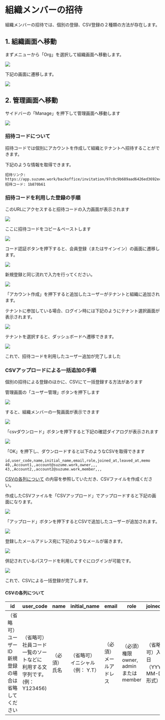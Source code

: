 # 組織メンバーの招待

組織メンバーの招待では、個別の登録、CSV登録の２種類の方法が存在します。

## 1. 組織画面へ移動

まずメニューから「Org」を選択して組織画面へ移動します。

![](../img/org_menu.png)

下記の画面に遷移します。

![](../img/org_page.png)

## 2. 管理画面へ移動

サイドバーの「Manage」を押下して管理画面へ移動します

![](../img/org_manage.png)

### 招待コードについて

招待コードでは個別にアカウントを作成して組織とテナントへ招待することができます。

下記のような情報を取得できます。

```
招待リンク: https://app.suzume.work/backoffice/invitation/97c0c9b689aad6426ed3692ec4e461e2
招待コード: 1b870b61
```

### 招待コードを利用した登録の手順

このURLにアクセスすると招待コードの入力画面が表示されます

![](../img/org_code_invitation.png)

ここに招待コードをコピー＆ペーストします

![](../img/org_code_invitation_filled.png)

コード認証ボタンを押下すると、会員登録（またはサインイン）の画面に遷移します。

![](../img/org_code_invitation_signup.png)

新規登録と同じ流れで入力を行ってください。

![](../img/org_code_invitation_signup_filled.png)

「アカウント作成」を押下すると追加したユーザーがテナントと組織に追加されます。

テナントに参加している場合、ログイン時には下記のようにテナント選択画面が表示されます。

![](../img/org_code_invitation_complete.png)

テナントを選択すると、ダッシュボードへ遷移できます。

![](../img/org_code_invitation_complete2.png)

これで、招待コードを利用したユーザー追加が完了しました

### CSVアップロードによる一括追加の手順

個別の招待による登録のほかに、CSVにて一括登録する方法があります

管理画面の「ユーザー管理」ボタンを押下します

![](../img/org_manage.png)

すると、組織メンバーの一覧画面が表示できます

![](../img/org_manage_member.png)


「csvダウンロード」ボタンを押下すると下記の確認ダイアログが表示されます

![](../img/org_csv_dl.png)

「OK」を押下し、ダウンロードすると以下のようなCSVを取得できます

```csv
id,user_code,name,initial_name,email,role,joined_at,leaved_at,memo
40,,Account1,,account@suzume.work,owner,,,
43,,Account2,,account2@suzume.work,member,,,
```

[CSVの各列について](#CSVの各列について) の内容を参照していただき、CSVファイルを作成ください。

作成したCSVファイルを「CSVアップロード」でアップロードすると下記の画面になります。

![](../img/org_csv_confirm.png)

「アップロード」ボタンを押下するとCSVで追加したユーザーが追加されます。

![](../img/org_csv_complete.png)

登録したメールアドレス宛に下記のようなメールが届きます。

![](../img/org_csv_mail.png)

併記されているパスワードを利用してすぐにログインが可能です。

![](../img/org_csv_adddeduser.png)

これで、CSVによる一括登録が完了します。

#### CSVの各列について

|id|user_code|name|initial_name|email|role|joined_at|leaved_at|memo|
|---|---|---|---|---|---|---|---|---|
|（省略可）ユーザーID<br>新規登録の場合は<br>省略してください|（省略可）社員コード<br>一覧のソートなどに<br>利用する文字列です。<br>(例： Y123456)|（必須）氏名|（省略可）イニシャル<br>（例： Y.T）|（必須）メールアドレス|（必須）権限<br>owner, admin <br>または　member|（省略可）入社日<br>（YYYY-MM-DD形式）|（省略可）退職日<br>（YYYY-MM-DD形式、<br>退職済みの場合のみ）|（省略可）メモ|
